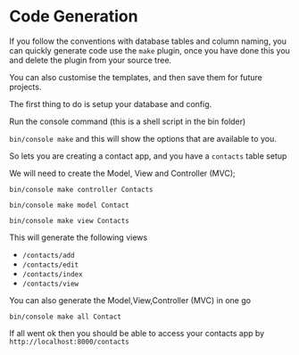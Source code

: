 # Code Generation

If you follow the conventions with database tables and column naming, you can quickly generate code use the `make` plugin, once you have done this you and delete the plugin from your source tree.

You can also customise the templates, and then save them for future projects.

The first thing to do is setup your database and config.

Run the console command (this is a shell script in the bin folder)

`bin/console make` and this will show the options that are available to you.

So lets you are creating a contact app, and you have a `contacts` table setup

We will need to create the Model, View and Controller (MVC);

`bin/console make controller Contacts`

`bin/console make model Contact`

`bin/console make view Contacts`

This will generate the following views
- `/contacts/add` 
- `/contacts/edit`
- `/contacts/index`
- `/contacts/view`

You can also generate the Model,View,Controller (MVC) in one go

`bin/console make all Contact`

If all went ok then you should be able to access your contacts app by `http://localhost:8000/contacts`